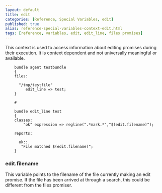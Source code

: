 ```yaml
---
layout: default
title: edit
categories: [Reference, Special Variables, edit]
published: true
alias: reference-special-variables-context-edit.html
tags: [reference, variables, edit, edit_line, files promises]
---
```


This context is used to access information about editing promises during 
their execution. It is context dependent and not universally meaningful or 
available.

```cf3
    bundle agent testbundle
    {
    files:

      "/tmp/testfile"
         edit_line => test;
    }

    #

    bundle edit_line test
    {
    classes:
        "ok" expression => regline(".*mark.*","$(edit.filename)");

    reports:

      ok::
       "File matched $(edit.filename)";
    }
```

### edit.filename

This variable points to the filename of the file currently making an
edit promise. If the file has been arrived at through a search, this
could be different from the files promiser.
